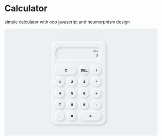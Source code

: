 # Calculator
simple calculator with oop javascript and neumorphism design


![Signup page](/screenshot.png?raw=true)
